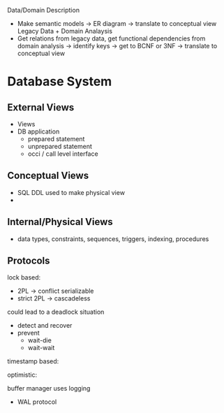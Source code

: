 Data/Domain Description
- Make semantic models -> ER diagram -> translate to conceptual view
Legacy Data + Domain Analaysis
- Get relations from legacy data, get functional dependencies from domain analysis -> identify keys -> get to BCNF or 3NF -> translate to conceptual view
# Database System
## External Views
- Views
- DB application
	- prepared statement
	- unprepared statement
	- occi / call level interface
## Conceptual Views
- SQL DDL used to make physical view
- 
## Internal/Physical Views
- data types, constraints, sequences, triggers, indexing, procedures

## Protocols
lock based:
- 2PL -> conflict serializable
- strict 2PL -> cascadeless

could lead to a deadlock situation
- detect and recover
- prevent
	- wait-die
	- wait-wait


timestamp based:


optimistic:


buffer manager uses logging
- WAL protocol

